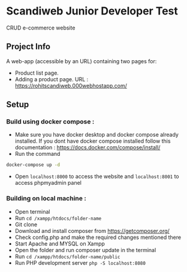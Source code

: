 # Scandiweb Junior Developer Test

CRUD e-commerce website

## Project Info

A web-app (accessible by an URL) containing two pages for:

* Product list page.
* Adding a product page.
URL : https://rohitscandiweb.000webhostapp.com/ 

## Setup

### Build using docker compose : 
* Make sure you have docker desktop and docker compose already installed.
 If you dont have docker compose installed follow this documentation : https://docs.docker.com/compose/install/ 
* Run the command 
```bash
docker-compose up -d
``` 
* Open ``localhost:8000`` to access the website and ``localhost:8001`` to access phpmyadmin panel


### Building on local machine :
* Open terminal 
* Run ``cd /xampp/htdocs/folder-name``
* Git clone
* Download and install composer from https://getcomposer.org/
* Check config.php and make the required changes mentioned there
* Start Apache and MYSQL on Xampp
* Open the folder and run composer update in the terminal
* Run ``cd /xampp/htdocs/folder-name/public``
* Run PHP development server ``php -S localhost:8080``

